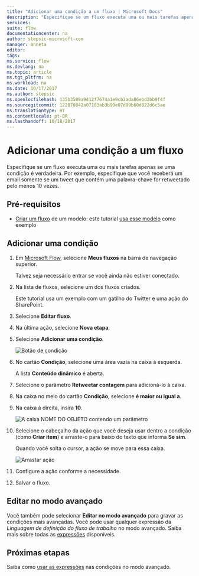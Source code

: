 ```yaml
---
title: "Adicionar uma condição a um fluxo | Microsoft Docs"
description: "Especifique se um fluxo executa uma ou mais tarefas apenas se uma condição é verdadeira."
services: 
suite: flow
documentationcenter: na
author: stepsic-microsoft-com
manager: anneta
editor: 
tags: 
ms.service: flow
ms.devlang: na
ms.topic: article
ms.tgt_pltfrm: na
ms.workload: na
ms.date: 10/17/2017
ms.author: stepsic
ms.openlocfilehash: 135b3509a9412f7674a1e9cb2ada86ebd2bb9f4f
ms.sourcegitcommit: 122870842a07183ab3b90e07d99b60d822d6c5ae
ms.translationtype: HT
ms.contentlocale: pt-BR
ms.lasthandoff: 10/18/2017
---
```

# <a name="add-a-condition-to-a-flow"></a>Adicionar uma condição a um fluxo

Especifique se um fluxo executa uma ou mais tarefas apenas se uma condição é verdadeira. Por exemplo, especifique que você receberá um email somente se um tweet que contém uma palavra-chave for retweetado pelo menos 10 vezes.

## <a name="prerequisites"></a>Pré-requisitos

* [Criar um fluxo](get-started-logic-template.md) de um modelo: este tutorial [usa esse modelo](https://flow.microsoft.com/galleries/public/templates/e78571e5c70e4806a18eeacba5a897c8/) como exemplo

## <a name="add-a-condition"></a>Adicionar uma condição

1. Em [Microsoft Flow](https://flow.microsoft.com), selecione **Meus fluxos** na barra de navegação superior.

    Talvez seja necessário entrar se você ainda não estiver conectado.

1. Na lista de fluxos, selecione um dos fluxos criados.

    Este tutorial usa um exemplo com um gatilho do Twitter e uma ação do SharePoint.

1. Selecione **Editar fluxo**.

1. Na última ação, selecione **Nova etapa**.

1. Selecione **Adicionar uma condição**.

    ![Botão de condição](./media/add-condition/add-condition.png)

1. No cartão **Condição**, selecione uma área vazia na caixa à esquerda.

    A lista **Conteúdo dinâmico** é aberta.

1. Selecione o parâmetro **Retweetar contagem** para adicioná-lo à caixa.

1. Na caixa no meio do cartão **Condição**, selecione **é maior ou igual a**.

1. Na caixa à direita, insira **10**.

    ![A caixa NOME DO OBJETO contendo um parâmetro](./media/add-condition/specify-condition.png)

1. Selecione o cabeçalho da ação que você deseja usar dentro a condição (como **Criar item**) e arraste-o para baixo do texto que informa **Se sim**.

    Quando você solta o cursor, a ação se move para essa caixa.

    ![Arrastar ação](./media/add-condition/drag-action.png)

1. Configure a ação conforme a necessidade.

1. Salvar o fluxo.

## <a name="edit-in-advanced-mode"></a>Editar no modo avançado

Você também pode selecionar **Editar no modo avançado** para gravar as condições mais avançadas. Você pode usar qualquer expressão da *Linguagem de definição do fluxo de trabalho* no modo avançado. Saiba mais sobre todas as [expressões](https://msdn.microsoft.com/library/azure/mt643789.aspx) disponíveis.

## <a name="next-steps"></a>Próximas etapas

Saiba como [usar as expressões](use-expressions-in-conditions.md) nas condições no modo avançado.
